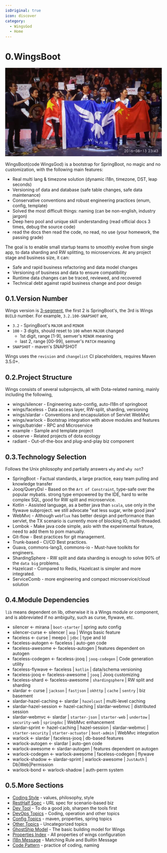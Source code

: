 ```yaml
---
isOriginal: true
icon: discover
category:
  - WingsGod
  - Home
---
```


# 0.WingsBoot

![wings ti6](/wings-ti6-champion.png)

WingsBoot(code WingsGod) is a bootstrap for SpringBoot, no magic and no customization,
with the following main features:

* Real multi lang & timezone solution (dynamic i18n, timezone, DST, leap seconds)
* Versioning of data and database (safe table changes, safe data maintenance)
* Conservative conventions and robust engineering practices (enum, config, template)
* Solved the most difficult things: naming (can be non-english, industry jargon)
* Deep hero pool and unique skill understanding (read official docs 3 times, debug the source code)
* read the docs then read the code, no read, no use (your homework, the passing grade)

The goal is to enable small startup teams to smoothly evolve from single app, to data sharding and RW splitting,
to microservices. At any project stage and business size, it can:

* Safe and rapid business refactoring and data model changes
* Versioning of business and data to ensure compatibility
* Runtime data changes can be traced, reviewed, and recovered
* Technical debt against rapid business change and poor design

## 0.1.Version Number

Wings version is [3-segment](https://semver.org), the first 2 is SpringBoot's,
the 3rd is Wings `BUILD` number. For example, `3.2.100-SNAPSHOT` are,

* `3.2` - SpringBoot's `MAJOR` and `MINOR`
* `100` - 3 digits, should reset to `100` when `MAJOR` changed
  - 1st digit, range [1-9], semver's `MINOR` meaning
  - last 2, range [00-99], semver's `PATCH` meaning
* `SNAPSHOT` - maven's SNAPSHOT

Wings uses the `revision` and `changelist` CI placeholders, requires Maven 3.5.0+.

## 0.2.Project Structure

Wings consists of several subprojects, all with Dota-related naming, mainly including the following,

* wings/silencer - Engineering auto-config, auto-I18n of springboot
* wings/faceless - Data access layer, RW-split, sharding, versioning
* wings/slardar - Conventions and encapsulation of Servlet WebMvc
* wings/warlock - Bootstrap integration with above modules and features
* wings/batrider - RPC and Microservice
* example - Sample and template project
* observe - Related projects of dota ecology
* radiant - Out-of-the-box and plug-and-play biz component

## 0.3.Technology Selection

Follows the Unix philosophy and partially answers `why` and `why not`?

* SpringBoot - Factual standards, a large practice, easy team pulling and knowledge transfer
* Jooq/QueryDsl - Based on the `Art of Constraint`, type-safe over the popular mybatis.
  strong type empowered by the IDE, hard to write complex SQL, good for RW split and microservice.
* Kotlin - Assisted language, as a better java than `scala`, use only in the flywave subproject.
  we still advocate "eat less sugar, write good java"
* WebMvc - Although `webflux` has better design and performance than servlet,
  the TX scenario is currently more of blocking IO, multi-threaded.
* Lombok - Make java code simple, aslo with the experimental feature, need to add them to pom manually.
* Git-flow - Best practices for git management.
* Trunk-based - CI/CD Best practices.
* Guava, commons-lang3, commons-io - Must-have toolkits for engineers.
* ShardingSphere - RW split and data sharding is enough to solve 90% of the `data big` problems.
* Hazelcast - Compared to Redis, Hazelcast is simpler and more integrated.
* ServiceComb - more engineering and compact microservice/cloud solution

## 0.4.Module Dependencies

`lib` means dependent on lib, otherwise it is a Wings module or component,
and is abbreviated if no ambiguity, such as curse, flywave, etc.

* silencer ← mirana | `boot-starter` | spring auto config
* silencer-curse ← silencer | `aop` | Wings basic feature
* faceless ← curse | meepo | `jdbc` | type and Id
* faceless-autogen ← faceless | auto-gen code
* faceless-awesome ← faceless-autogen | features dependent on autogen
* faceless-codegen ← faceless-jooq | `jooq-codegen` | Code generation utility
* faceless-flywave ← faceless | `kotlin` | data/schema versioning
* faceless-jooq ← faceless-awesome | `jooq` | Jooq customizing
* faceless-shard ← faceless-awesome | `shardingsphere` | RW split and sharding
* slardar ← curse | `jackson` | `fastjson` | `okhttp` | `cache` | `sentry` | biz basement
* slardar-hazel-caching ← slardar | `hazelcast` | multi-level caching
* slardar-hazel-session ← hazel-caching | slardar-webmvc | distributed session
* slardar-webmvc ← slardar | `starter-json` | `starter-web` | `undertow` | `security-web` |
  `springdoc` | WebMvc enhancement
* slardar-sprint ← hazel-caching | hazel-session | slardar-webmvc | `starter-security` |
  `starter-actuator` | `boot-admin` | WebMvc integration
* warlock ← slardar | faceless-jooq | db-based features
* warlock-autogen ← slardar | auto-gen code
* warlock-awesome ← slardar-autogen | features dependent on autogen
* warlock-codegen ← warlock-awesome | faceless-codegen | flywave
* warlock-shadow ← slardar-sprint | warlock-awesome | `JustAuth` | Db|Web|Permission
* warlock-bond ← warlock-shadow | auth-perm system

## 0.5.More Sections

* [Coding Style](./0a-code-style.md) - values, philosophy, style
* [RestHalf Spec](./0b-rest-half.md) - URL spec for scenario-based biz
* [Dev Tool](./0c-dev-tool.md) - To do a good job, sharpen the tools first
* [DevOps Topics](./0d-qa-devops.md) - Coding, operation and other topics
* [Config Topics](./0e-qa-config.md) - maven, properties, spring topics
* [Other Topics](./0f-qa-others.md) - Uncategorized topics
* [GhostShip Model](./0g-ghost-ship.md) - The basic building model for Wings
* [Properties Index](./0h-prop-index.md) - All properties of wings configuration
* [I18n Message](./0i-i18n-message.md) - Matching Rule and Builtin Message
* [Code Pattern](./0j-code-pattern.md) - practice of coding, naming
